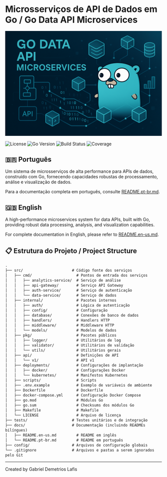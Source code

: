 # Microsserviços de API de Dados em Go / Go Data API Microservices

![Go Data API Microservices Hero Image](hero_image.png)

![License](https://img.shields.io/badge/license-MIT-blue.svg)
![Go Version](https://img.shields.io/badge/go-1.18+-00ADD8.svg)
![Build Status](https://img.shields.io/badge/build-passing-brightgreen.svg)
![Coverage](https://img.shields.io/badge/coverage-85%25-brightgreen.svg)

## 🇧🇷 Português

Um sistema de microsserviços de alta performance para APIs de dados, construído com Go, fornecendo capacidades robustas de processamento, análise e visualização de dados.

Para a documentação completa em português, consulte [README.pt-br.md](docs/README.pt-br.md).

## 🇬🇧 English

A high-performance microservices system for data APIs, built with Go, providing robust data processing, analysis, and visualization capabilities.

For complete documentation in English, please refer to [README.en-us.md](docs/README.en-us.md).

## 📋 Estrutura do Projeto / Project Structure

```
.
├── src/                      # Código fonte dos serviços
│   ├── cmd/                    # Pontos de entrada dos serviços
│   │   ├── analytics-service/  # Serviço de análise
│   │   ├── api-gateway/        # Serviço API Gateway
│   │   ├── auth-service/       # Serviço de autenticação
│   │   └── data-service/       # Serviço de dados
│   ├── internal/               # Pacotes internos
│   │   ├── auth/               # Lógica de autenticação
│   │   ├── config/             # Configuração
│   │   ├── database/           # Conexões de banco de dados
│   │   ├── handlers/           # Handlers HTTP
│   │   ├── middleware/         # Middleware HTTP
│   │   └── models/             # Modelos de dados
│   ├── pkg/                    # Pacotes públicos
│   │   ├── logger/             # Utilitários de log
│   │   ├── validator/          # Utilitários de validação
│   │   └── utils/              # Utilitários gerais
│   ├── api/                    # Definições de API
│   │   └── v1/                 # API v1
│   ├── deployments/            # Configurações de implantação
│   │   ├── docker/             # Configurações Docker
│   │   └── kubernetes/         # Manifestos Kubernetes
│   ├── scripts/                # Scripts
│   ├── .env.example            # Exemplo de variáveis de ambiente
│   ├── Dockerfile              # Dockerfile
│   ├── docker-compose.yml      # Configuração Docker Compose
│   ├── go.mod                  # Módulos Go
│   ├── go.sum                  # Checksums dos módulos Go
│   ├── Makefile                # Makefile
│   └── LICENSE                 # Arquivo de licença
├── tests/                    # Testes unitários e de integração
├── docs/                     # Documentação (incluindo READMEs bilíngues)
│   ├── README.en-us.md         # README em inglês
│   └── README.pt-br.md         # README em português
├── config/                   # Arquivos de configuração globais
└── .gitignore                # Arquivos e pastas a serem ignorados pelo Git
```

---

Created by Gabriel Demetrios Lafis


